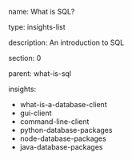 name: What is SQL?

type: insights-list

description: An introduction to SQL

section: 0

parent: what-is-sql

insights:

  - what-is-a-database-client
  - gui-client
  - command-line-client
  - python-database-packages
  - node-database-packages
  - java-database-packages
